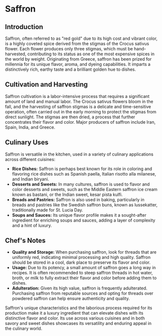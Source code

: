 # Saffron

## Introduction

Saffron, often referred to as "red gold" due to its high cost and vibrant color, is a highly coveted spice derived from the stigmas of the Crocus sativus flower. Each flower produces only three stigmas, which must be hand-harvested, contributing to its status as one of the most expensive spices in the world by weight. Originating from Greece, saffron has been prized for millennia for its unique flavor, aroma, and dyeing capabilities. It imparts a distinctively rich, earthy taste and a brilliant golden hue to dishes.

## Cultivation and Harvesting

Saffron cultivation is a labor-intensive process that requires a significant amount of land and manual labor. The Crocus sativus flowers bloom in the fall, and the harvesting of saffron stigmas is a delicate and time-sensitive operation, often carried out in the early morning to protect the stigmas from direct sunlight. The stigmas are then dried, a process that further concentrates their flavor and color. Major producers of saffron include Iran, Spain, India, and Greece.

## Culinary Uses

Saffron is versatile in the kitchen, used in a variety of culinary applications across different cuisines:

- **Rice Dishes:** Saffron is perhaps best known for its role in coloring and flavoring rice dishes such as Spanish paella, Italian risotto alla milanese, and Indian biryani.
- **Desserts and Sweets:** In many cultures, saffron is used to flavor and color desserts and sweets, such as the Middle Eastern saffron ice cream known as bastani, or the Indian sweet, kesar pista kulfi.
- **Breads and Pastries:** Saffron is also used in baking, particularly in breads and pastries like the Swedish saffron buns, known as lussekatter, traditionally made for St. Lucia Day.
- **Soups and Sauces:** Its unique flavor profile makes it a sought-after ingredient for enriching soups and sauces, adding a layer of complexity and a hint of luxury.

## Chef's Notes

- **Quality and Storage:** When purchasing saffron, look for threads that are uniformly red, indicating minimal processing and high quality. Saffron should be stored in a cool, dark place to preserve its flavor and color.
- **Usage:** Due to its potency, a small amount of saffron goes a long way in recipes. It is often recommended to steep saffron threads in hot water, broth, or milk to fully extract their flavor and color before adding them to dishes.
- **Adulteration:** Given its high value, saffron is frequently adulterated. Purchasing saffron from reputable sources and opting for threads over powdered saffron can help ensure authenticity and quality.

Saffron's unique characteristics and the laborious process required for its production make it a luxury ingredient that can elevate dishes with its distinctive flavor and color. Its use across various cuisines and in both savory and sweet dishes showcases its versatility and enduring appeal in the culinary world.